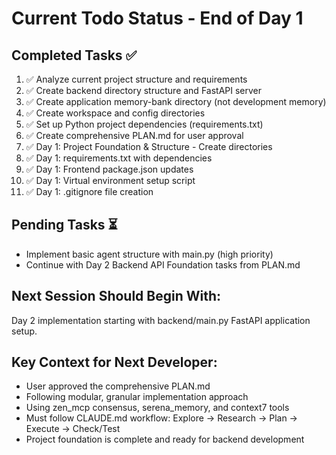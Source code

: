 # Current Todo Status - End of Day 1

## Completed Tasks ✅
1. ✅ Analyze current project structure and requirements
2. ✅ Create backend directory structure and FastAPI server  
3. ✅ Create application memory-bank directory (not development memory)
4. ✅ Create workspace and config directories
5. ✅ Set up Python project dependencies (requirements.txt)
6. ✅ Create comprehensive PLAN.md for user approval
7. ✅ Day 1: Project Foundation & Structure - Create directories
8. ✅ Day 1: requirements.txt with dependencies
9. ✅ Day 1: Frontend package.json updates
10. ✅ Day 1: Virtual environment setup script
11. ✅ Day 1: .gitignore file creation

## Pending Tasks ⏳
- Implement basic agent structure with main.py (high priority)
- Continue with Day 2 Backend API Foundation tasks from PLAN.md

## Next Session Should Begin With:
Day 2 implementation starting with backend/main.py FastAPI application setup.

## Key Context for Next Developer:
- User approved the comprehensive PLAN.md 
- Following modular, granular implementation approach
- Using zen_mcp consensus, serena_memory, and context7 tools
- Must follow CLAUDE.md workflow: Explore → Research → Plan → Execute → Check/Test
- Project foundation is complete and ready for backend development